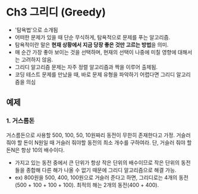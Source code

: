 # Ch3 그리디 (Greedy)
- '탐욕법'으로 소개됨
- 어떠한 문제가 있을 때 단순 무식하게, 탐욕적으로 문제를 푸는 알고리즘.
- 탐욕적이란 말은 **현재 상황에서 지금 당장 좋은 것만 고르는 방법**을 의미.
- 매 순간 가장 좋아 보이는 것을 선택하며, 현재의 선택이 나중에 미칠 영향에 대해서는 고려하지 않음.
- 그리디 알고리즘 문제는 자주 정렬 알고리즘과 짝을 이루어 출제됨.
- 코딩 테스트 문제를 만났을 때, 바로 문제 유형을 파악하기 어렵다면 그리디 알고리즘을 의심

## 예제
### 1. 거스름돈
거스름돈으로 사용할 500, 100, 50, 10원짜리 동전이 무한히 존재한다고 가정. 거슬러 줘야 할 돈이 N원일 때 거슬러 줘야할 동전의 최소 개수를 구하여라. 단, 거슬러 줘야 할 돈N은 항상 10의 배수이다.
- 가지고 있는 동전 중에서 큰 단위가 항상 작은 단위의 배수이므로 작은 단위의 동전들을 종합해 다른 해가 나올 수 없기 때문에 그리디 알고리즘으로 해결 가능.
- ex) 800원을 500, 400, 100원으로 거슬러 준다고 하면, 그리디로는 4개의 동전(500 + 100 + 100 + 100). 최적의 해는 2개의 동전(400 + 400).

